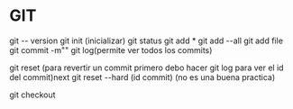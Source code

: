# GIT

git -- version
git init (inicializar)
git status
git add *
git add --all
git add file
git commit -m""
git log(permite ver todos los commits)

git reset (para revertir un commit primero debo hacer git log para ver el id del commit)next
git reset --hard (id commit) (no es una buena practica)

git checkout 

